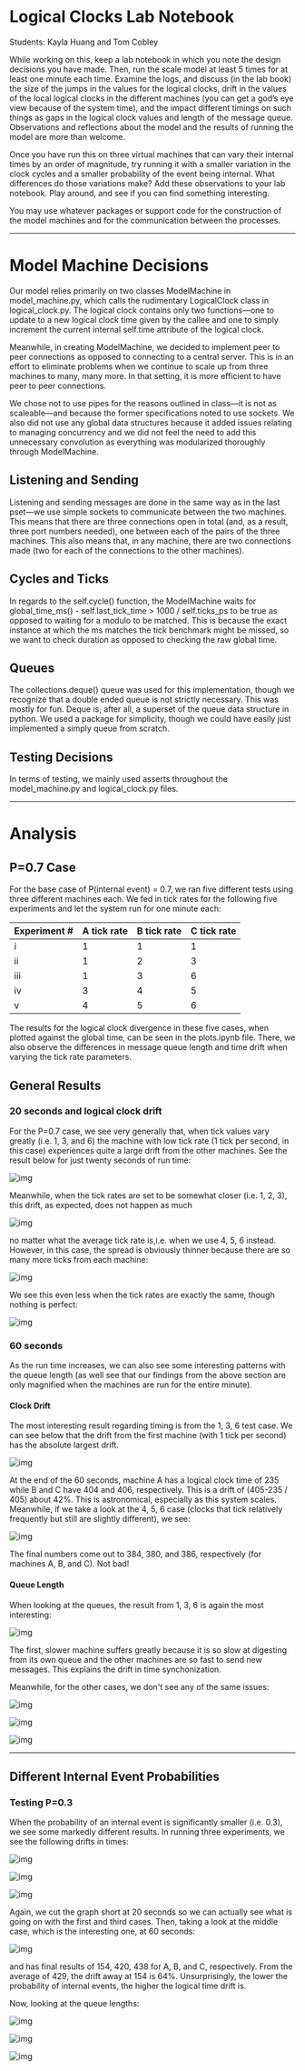 # Logical Clocks Lab Notebook
Students: Kayla Huang and Tom Cobley

While working on this, keep a lab notebook in which you note the design decisions you have made. Then, run the scale model at least 5 times for at least one minute each time. Examine the logs, and discuss (in the lab book) the size of the jumps in the values for the logical clocks, drift in the values of the local logical clocks in the different machines (you can get a god’s eye view because of the system time), and the impact different timings on such things as gaps in the logical clock values and length of the message queue. Observations and reflections about the model and the results of running the model are more than welcome.

Once you have run this on three virtual machines that can vary their internal times by an order of magnitude, try running it with a smaller variation in the clock cycles and a smaller probability of the event being internal. What differences do those variations make? Add these observations to your lab notebook. Play around, and see if you can find something interesting.

You may use whatever packages or support code for the construction of the model machines and for the communication between the processes. 

---

# Model Machine Decisions
Our model relies primarily on two classes ModelMachine in model_machine.py, which calls the rudimentary LogicalClock class in logical_clock.py. The logical clock contains only two functions—one to update to a new logical clock time given by the callee and one to simply increment the current internal self.time attribute of the logical clock.

Meanwhile, in creating ModelMachine, we decided to implement peer to peer connections as opposed to connecting to a central server. This is in an effort to eliminate problems when we continue to scale up from three machines to many, many more. In that setting, it is more efficient to have peer to peer connections. 

We chose not to use pipes for the reasons outlined in class—it is not as scaleable—and because the former specifications noted to use sockets. We also did not use any global data structures because it added issues relating to managing concurrency and we did not feel the need to add this unnecessary convolution as everything was modularized thoroughly through ModelMachine. 

## Listening and Sending
Listening and sending messages are done in the same way as in the last pset—we use simple sockets to communicate between the two machines. This means that there are three connections open in total (and, as a result, three port numbers needed), one between each of the pairs of the three machines. This also means that, in any machine, there are two connections made (two for each of the connections to the other machines).

## Cycles and Ticks
In regards to the self.cycle() function, the ModelMachine waits for global_time_ms() - self.last_tick_time > 1000 / self.ticks_ps to be true as opposed to waiting for a modulo to be matched. This is because the exact instance at which the ms matches the tick benchmark might be missed, so we want to check duration as opposed to checking the raw global time. 

## Queues
The collections.deque() queue was used for this implementation, though we recognize that a double ended queue is not strictly necessary. This was mostly for fun. Deque is, after all, a superset of the queue data structure in python. We used a package for simplicity, though we could have easily just implemented a simply queue from scratch. 

## Testing Decisions
In terms of testing, we mainly used asserts throughout the model_machine.py and logical_clock.py files. 


---

# Analysis

## P=0.7 Case
For the base case of P(internal event) = 0.7, we ran five different tests using three different machines each. We fed in tick rates for the following five experiments and let the system run for one minute each:

| Experiment # | A tick rate | B tick rate | C tick rate |
| --- | --- | --- | --- |
| i | 1 | 1 | 1 |
| ii | 1 | 2 | 3 |
| iii | 1 | 3 | 6 |
| iv | 3 | 4 | 5 |
| v | 4 | 5 | 6 |

The results for the logical clock divergence in these five cases, when plotted against the global time, can be seen in the plots.ipynb file. There, we also observe the differences in message queue length and time drift when varying the tick rate parameters. 

## General Results

### 20 seconds and logical clock drift
For the P=0.7 case, we see very generally that, when tick values vary greatly (i.e. 1, 3, and 6) the machine with low tick rate (1 tick per second, in this case) experiences quite a large drift from the other machines. See the result below for just twenty seconds of run time:

![img](./run-ticks-1-3-6--p-0.7/logical_clock_plot_20.png)

Meanwhile, when the tick rates are set to be somewhat closer (i.e. 1, 2, 3), this drift, as expected, does not happen as much

![img](./run-ticks-1-2-3--p-0.7/logical_clock_plot_20.png)

no matter what the average tick rate is,i.e. when we use 4, 5, 6 instead. However, in this case, the spread is obviously thinner because there are so many more ticks from each machine:

![img](./run-ticks-4-5-6--p-0.7/logical_clock_plot_20.png)

We see this even less when the tick rates are exactly the same, though nothing is perfect:

![img](./run-ticks-1-1-1--p-0.7/logical_clock_plot_20.png)

### 60 seconds
As the run time increases, we can also see some interesting patterns with the queue length (as well see that our findings from the above section are only magnified when the machines are run for the entire minute).

#### Clock Drift
The most interesting result regarding timing is from the 1, 3, 6 test case. We can see below that the drift from the first machine (with 1 tick per second) has the absolute largest drift. 

![img](./run-ticks-1-3-6--p-0.7/logical_clock_plot_60.png)

At the end of the 60 seconds, machine A has a logical clock time of 235 while B and C have 404 and 406, respectively. This is a drift of (405-235 / 405) about 42%. This is astronomical, especially as this system scales. Meanwhile, if we take a look at the 4, 5, 6 case (clocks that tick relatively frequently but still are slightly different), we see:

![img](./run-ticks-4-5-6--p-0.7/logical_clock_plot_60.png)

The final numbers come out to 384, 380, and 386, respectively (for machines A, B, and C). Not bad!

#### Queue Length
When looking at the queues, the result from 1, 3, 6 is again the most interesting:

![img](./run-ticks-1-3-6--p-0.7/q_plot_20.png)

The first, slower machine suffers greatly because it is so slow at digesting from its own queue and the other machines are so fast to send new messages. This explains the drift in time synchonization. 

Meanwhile, for the other cases, we don't see any of the same issues:

![img](./run-ticks-1-1-1--p-0.7/q_plot_20.png)

![img](./run-ticks-4-5-6--p-0.7/q_plot_20.png)

![img](./run-ticks-1-2-3--p-0.7/q_plot_20.png)

---

## Different Internal Event Probabilities

### Testing P=0.3
When the probability of an internal event is significantly smaller (i.e. 0.3), we see some markedly different results. In running three experiments, we see the following drifts in times:

![img](./run-ticks-1-1-1--p-0.3/logical_clock_plot_20.png)

![img](./run-ticks-1-3-6--p-0.3/logical_clock_plot_20.png)

![img](./run-ticks-4-5-6--p-0.3/logical_clock_plot_20.png)

Again, we cut the graph short at 20 seconds so we can actually see what is going on with the first and third cases. Then, taking a look at the middle case, which is the interesting one, at 60 seconds:

![img](./run-ticks-1-3-6--p-0.3/logical_clock_plot_60.png)

and has final results of 154, 420, 438 for A, B, and C, respectively. From the average of 429, the drift away at 154 is 64%. Unsurprisingly, the lower the probability of internal events, the higher the logical time drift is. 

Now, looking at the queue lengths:

![img](./run-ticks-1-1-1--p-0.3/logical_clock_plot_20.png)

![img](./run-ticks-1-3-6--p-0.3/logical_clock_plot_20.png)

![img](./run-ticks-4-5-6--p-0.3/logical_clock_plot_20.png)